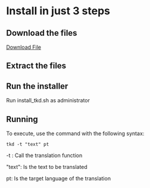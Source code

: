 # Install in just 3 steps 

## Download the files

[Download File](https://github.com/georgejrdev/ToolKit-Development/raw/main/installer/windows_1.0.1.zip)

## Extract the files

## Run the installer

Run install_tkd.sh as administrator

## Running

To execute, use the command with the following syntax:

    tkd -t "text" pt

-t : Call the translation function

"text": Is the text to be translated

pt: Is the target language of the translation